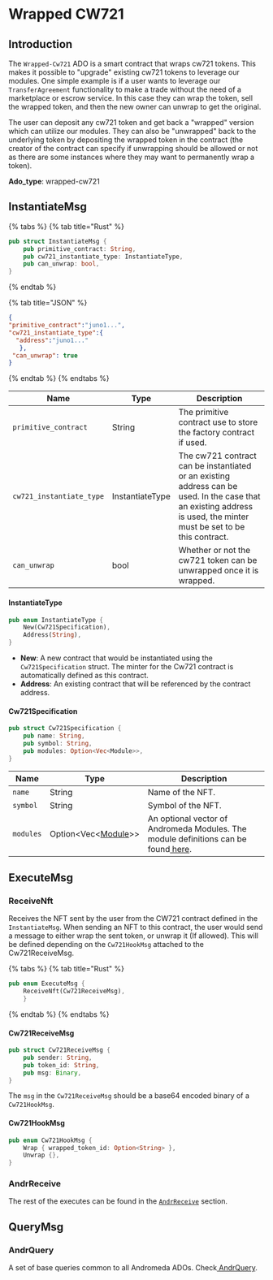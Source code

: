# Wrapped CW721

## Introduction

The `Wrapped-Cw721` ADO is a smart contract that wraps cw721 tokens. This makes it possible to "upgrade" existing cw721 tokens to leverage our modules. One simple example is if a user wants to leverage our `TransferAgreement` functionality to make a trade without the need of a marketplace or escrow service. In this case they can wrap the token, sell the wrapped token, and then the new owner can unwrap to get the original.

The user can deposit any cw721 token and get back a "wrapped" version which can utilize our modules. They can also be "unwrapped" back to  the underlying token by depositing the wrapped token in the contract (the creator of the contract can specify if unwrapping should be allowed or not as there are some instances where they may want to permanently wrap a token).

**Ado\_type**: wrapped-cw721

## InstantiateMsg

{% tabs %}
{% tab title="Rust" %}
```rust
pub struct InstantiateMsg {
    pub primitive_contract: String,
    pub cw721_instantiate_type: InstantiateType,
    pub can_unwrap: bool,
}
```
{% endtab %}

{% tab title="JSON" %}
```json
{
"primitive_contract":"juno1...",
"cw721_instantiate_type":{
  "address":"juno1..."
   },
 "can_unwrap": true
}
```
{% endtab %}
{% endtabs %}

| Name                     | Type            | Description                                                                                                                                                           |
| ------------------------ | --------------- | --------------------------------------------------------------------------------------------------------------------------------------------------------------------- |
| `primitive_contract`     | String          | The primitive contract use to store the factory contract  if used.                                                                                                    |
| `cw721_instantiate_type` | InstantiateType | The cw721 contract can be instantiated or an existing address can be used. In the case that  an existing address is used, the minter must be set to be this contract. |
| `can_unwrap`             | bool            | Whether or not the cw721 token can be unwrapped once it is wrapped.                                                                                                   |

#### InstantiateType

```rust
pub enum InstantiateType {
    New(Cw721Specification),
    Address(String),
}
```

* **New**: A new contract that would be instantiated using the `Cw721Specification` struct. The minter for the Cw721 contract is automatically defined as this contract.
* **Address**: An existing contract that will be referenced by the contract address.

#### Cw721Specification

```rust
pub struct Cw721Specification {
    pub name: String,
    pub symbol: String,
    pub modules: Option<Vec<Module>>,
}
```

| Name      | Type                                                     | Description                                                                                                            |
| --------- | -------------------------------------------------------- | ---------------------------------------------------------------------------------------------------------------------- |
| `name`    | String                                                   | Name of the NFT.                                                                                                       |
| `symbol`  | String                                                   | Symbol of the NFT.                                                                                                     |
| `modules` | Option\<Vec<[Module](../modules/module-definitions.md)>> | An optional vector of Andromeda Modules. The module definitions can be found[ here](../modules/module-definitions.md). |

## ExecuteMsg

### ReceiveNft

Receives the NFT sent by the user from the CW721 contract defined in the `InstantiateMsg`. When sending an NFT to this contract, the user would send a message to either wrap the sent token, or unwrap it (If allowed). This will be defined depending on the `Cw721HookMsg` attached to the Cw721ReceiveMsg.

{% tabs %}
{% tab title="Rust" %}
```rust
pub enum ExecuteMsg {
    ReceiveNft(Cw721ReceiveMsg),
    }
```
{% endtab %}
{% endtabs %}

#### Cw721ReceiveMsg

```rust
pub struct Cw721ReceiveMsg {
    pub sender: String,
    pub token_id: String,
    pub msg: Binary,
}
```

The `msg` in the `Cw721ReceiveMsg` should be a base64 encoded binary of a  `Cw721HookMsg`.

#### Cw721HookMsg

```rust
pub enum Cw721HookMsg {
    Wrap { wrapped_token_id: Option<String> },
    Unwrap {},
}
```

### AndrReceive&#x20;

The rest of the executes can be found in the [`AndrReceive`](../platform-and-framework/ado-base.md#andrrecieve) section.

## QueryMsg

### AndrQuery

A set of base queries common to all Andromeda ADOs. Check[ AndrQuery](../platform-and-framework/ado-base.md#andrquery).
